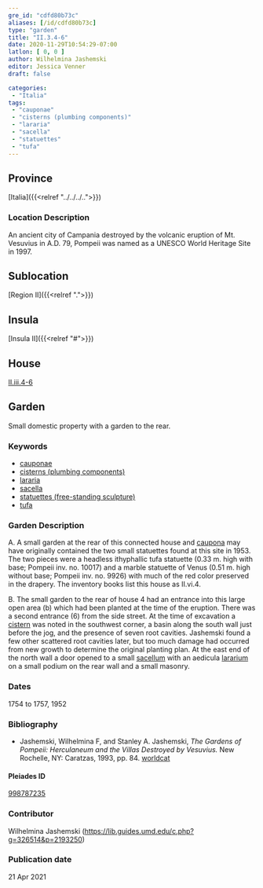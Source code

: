 ```yaml
---
gre_id: "cdfd80b73c"
aliases: [/id/cdfd80b73c]
type: "garden"
title: "II.3.4-6"
date: 2020-11-29T10:54:29-07:00
latlon: [ 0, 0 ]
author: Wilhelmina Jashemski
editor: Jessica Venner
draft: false

categories:
 - "Italia"
tags:
 - "cauponae"
 - "cisterns (plumbing components)"
 - "lararia"
 - "sacella"
 - "statuettes"
 - "tufa"
---
```


## Province
[Italia]({{<relref "../../../..">}})

### Location Description
An ancient city of Campania destroyed by the volcanic eruption of Mt. Vesuvius in A.D. 79, Pompeii was named as a UNESCO World Heritage Site in 1997.

## Sublocation
[Region II]({{<relref ".">}})
## Insula
[Insula II]({{<relref "#">}})

## House
[II.iii.4-6](https://pleiades.stoa.org/places/998787235)


## Garden
Small domestic property with a garden to the rear.

### Keywords
- [cauponae](http://vocab.getty.edu/page/aat/300005208)
- [cisterns (plumbing components)](http://vocab.getty.edu/page/aat/300052558)
- [lararia](http://vocab.getty.edu/page/aat/300400600)
- [sacella](http://vocab.getty.edu/page/aat/300007570)
- [statuettes (free-standing sculpture)](http://vocab.getty.edu/page/aat/300312262)
- [tufa](http://vocab.getty.edu/page/aat/300011712)

### Garden Description
A. A small garden at the rear of this connected house and [caupona](http://vocab.getty.edu/page/aat/300005208) may have originally contained the two small statuettes found at this site in 1953. The two pieces were a headless ithyphallic tufa statuette (0.33 m. high with base; Pompeii inv. no. 10017) and a marble statuette of Venus (0.51 m. high without base; Pompeii inv. no. 9926) with much of the red color preserved in the drapery. The inventory books list this house as II.vi.4.  

B. The small garden to the rear of house 4 had an entrance into this large open area (b) which had been planted at the time of the eruption. There was a second entrance (6) from the side street. At the time of excavation a [cistern](http://vocab.getty.edu/page/aat/300052558) was noted in the southwest corner, a basin along the south wall just before the jog, and the presence of seven root cavities. Jashemski found a few other scattered root cavities later, but too much damage had occurred from new growth to determine the original planting plan. At the east end of the north wall a door opened to a small [sacellum](http://www.getty.edu/vow/AATFullDisplay?find=sacellum&logic=AND&note=&english=N&prev_page=1&subjectid=300007570) with an aedicula [lararium](http://vocab.getty.edu/page/aat/300400600) on a small podium on the rear wall and a small masonry.



### Dates
1754 to 1757, 1952

### Bibliography
- Jashemski, Wilhelmina F, and Stanley A. Jashemski, *The Gardens of Pompeii: Herculaneum and the Villas Destroyed by Vesuvius.* New Rochelle, NY: Caratzas, 1993, pp. 84.
[worldcat](http://www.worldcat.org/oclc/769881162)




<!--#### Periodo ID-->

<!-- [PERIODO_ID](https://pleiades.stoa.org/places/PLEIADES_ID) -->

#### Pleiades ID

[998787235](https://pleiades.stoa.org/places/998787235)




### Contributor
Wilhelmina Jashemski (https://lib.guides.umd.edu/c.php?g=326514&p=2193250)


### Publication date

21 Apr 2021

<!--### Related articles-->

<!-- Links to other related articles. Leave blank for now -->
